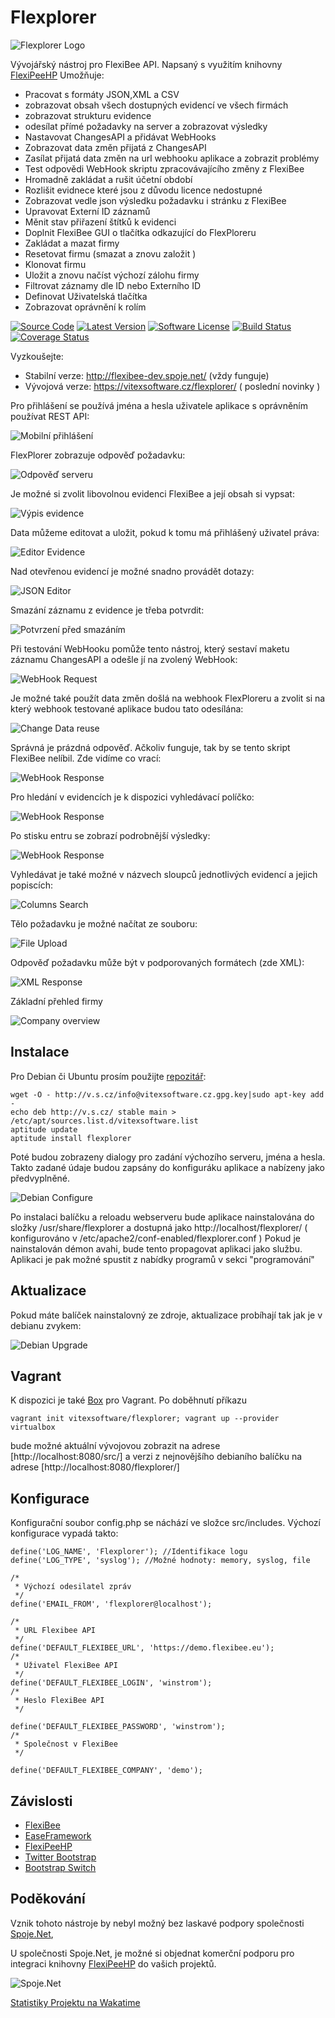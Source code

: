 Flexplorer
==========

![Flexplorer Logo](https://raw.githubusercontent.com/VitexSoftware/Flexplorer/master/src/images/flexplorer-logo.png "Project Logo")

Vývojářský nástroj pro FlexiBee API. Napsaný s využitím knihovny [FlexiPeeHP](https://github.com/Spoje-NET/FlexiPeeHP)
Umožňuje:

  * Pracovat s formáty JSON,XML a CSV
  * zobrazovat obsah všech dostupných evidencí ve všech firmách
  * zobrazovat strukturu evidence
  * odesílat přímé požadavky na server a zobrazovat výsledky
  * Nastavovat ChangesAPI a přidávat WebHooks
  * Zobrazovat data změn přijatá z ChangesAPI
  * Zasílat přijatá data změn na url webhooku aplikace a zobrazit problémy
  * Test odpovědi WebHook skriptu zpracovávajícího změny z FlexiBee
  * Hromadně zakládat a rušit účetní období
  * Rozlišit evidnece které jsou z důvodu licence nedostupné
  * Zobrazovat vedle json výsledku požadavku i stránku z FlexiBee
  * Upravovat Externí ID záznamů
  * Měnit stav přiřazení štítků k evidenci
  * Doplnit FlexiBee GUI o tlačítka odkazující do FlexPloreru
  * Zakládat a mazat firmy
  * Resetovat firmu (smazat a znovu založit )
  * Klonovat firmu
  * Uložit a znovu načíst výchozí zálohu firmy
  * Filtrovat záznamy dle ID nebo Externího ID
  * Definovat Uživatelská tlačítka
  * Zobrazovat oprávnění k rolím
  

[![Source Code](http://img.shields.io/badge/source-VitexSoftware/Flexplorer-blue.svg?style=flat-square)](https://github.com/VitexSoftware/Flexplorer)
[![Latest Version](https://img.shields.io/github/release/VitexSoftware/Flexplorer.svg?style=flat-square)](https://github.com/VitexSoftware/Flexplorer/releases)
[![Software License](https://img.shields.io/badge/license-GNU-brightgreen.svg?style=flat-square)](https://github.com/VitexSoftware/Flexplorer/blob/master/LICENSE)
[![Build Status](https://img.shields.io/travis/VitexSoftware/Flexplorer/master.svg?style=flat-square)](https://travis-ci.org/VitexSoftware/Flexplorer)
[![Coverage Status](https://img.shields.io/coveralls/VitexSoftware/Flexplorer/master.svg?style=flat-square)](https://coveralls.io/r/VitexSoftware/Flexplorer?branch=master)

Vyzkoušejte: 

  * Stabilní verze: http://flexibee-dev.spoje.net/ (vždy funguje)
  * Vývojová verze: https://vitexsoftware.cz/flexplorer/ ( poslední novinky )

Pro přihlášení se používá jména a hesla uživatele aplikace s oprávněním používat REST API:

![Mobilní přihlášení](https://raw.githubusercontent.com/VitexSoftware/Flexplorer/master/screenshots/flexplorer-mobile_login.png "Screenshot přihlášení")

FlexPlorer zobrazuje odpověď požadavku:

![Odpověď serveru](https://raw.githubusercontent.com/VitexSoftware/Flexplorer/master/screenshots/flexplorer-response_serveru.png "Screenshot odpovědi")

Je možné si zvolit libovolnou evidenci FlexiBee a její obsah si vypsat:

![Výpis evidence](https://raw.githubusercontent.com/VitexSoftware/Flexplorer/master/screenshots/flexplorer-vypis_evidence.png "Screenshot výpisu evidence")

Data můžeme editovat a uložit, pokud k tomu má přihlášený uživatel práva:

![Editor Evidence](https://raw.githubusercontent.com/VitexSoftware/Flexplorer/master/screenshots/flexplorer-editor-evidence.png "Screenshot Editoru Evidence")

Nad otevřenou evidencí je možné snadno provádět dotazy:

![JSON Editor](https://raw.githubusercontent.com/VitexSoftware/Flexplorer/master/screenshots/flexplorer-json-editor.png "Screenshot JSON Editoru")

Smazání záznamu z evidence je třeba potvrdit:

![Potvrzení před smazáním](https://raw.githubusercontent.com/VitexSoftware/Flexplorer/master/screenshots/flexplorer-potvrzeni-pred-smazanim.png "Přehledu a potvrzení před smazáním záznamu")

Při testování WebHooku pomůže tento nástroj, který sestaví maketu záznamu ChangesAPI a odešle jí na zvolený WebHook:

![WebHook Request](https://raw.githubusercontent.com/VitexSoftware/Flexplorer/master/screenshots/flexplorer-webhook-request.png "Screenshot Požadavku na webhook")

Je možné také použít data změn došlá na webhook FlexPloreru a zvolit si na který webhook testované aplikace budou tato odesílána:

![Change Data reuse](https://raw.githubusercontent.com/VitexSoftware/Flexplorer/master/screenshots/flexplorer-reuse-change-data.png "Screenshot přijatých dat změny")

Správná je prázdná odpověď. Ačkoliv funguje, tak by se tento skript FlexiBee nelíbil. Zde vidíme co vrací:

![WebHook Response](https://raw.githubusercontent.com/VitexSoftware/Flexplorer/master/screenshots/flexplorer-webhook-response.png "Screenshot Odpovědi webhooku")

Pro hledání v evidencích je k dispozici vyhledávací políčko:

![WebHook Response](https://raw.githubusercontent.com/VitexSoftware/Flexplorer/master/screenshots/flexplorer-hinter_evidence.png "Našeptávač evidencí")

Po stisku entru se zobrazí podrobnější výsledky:

![WebHook Response](https://raw.githubusercontent.com/VitexSoftware/Flexplorer/master/screenshots/flexplorer-nalezene_evidence.png "Nalezené evidence")

Vyhledávat je také možné v názvech sloupců jednotlivých evidencí a jejich popiscích:

![Columns Search](https://raw.githubusercontent.com/VitexSoftware/Flexplorer/master/screenshots/flexplorer-nalezene_sloupce.png "Nalezené sloupce")

Tělo požadavku je možné načítat ze souboru:

![File Upload](https://raw.githubusercontent.com/VitexSoftware/Flexplorer/master/screenshots/flexplorer-xml-file-upload.png "Upload Souboru")

Odpověď požadavku může být v podporovaných formátech (zde XML):

![XML Response](https://raw.githubusercontent.com/VitexSoftware/Flexplorer/master/screenshots/flexplorer-xml-response.png "XML Response")

Základní přehled firmy

![Company overview](https://raw.githubusercontent.com/VitexSoftware/Flexplorer/master/screenshots/flexplorer-company-page.png "Company Page")

Instalace
---------

Pro Debian či Ubuntu prosím použijte [repozitář](http://vitexsoftware.cz/repos.php):

    wget -O - http://v.s.cz/info@vitexsoftware.cz.gpg.key|sudo apt-key add -
    echo deb http://v.s.cz/ stable main > /etc/apt/sources.list.d/vitexsoftware.list
    aptitude update
    aptitude install flexplorer

Poté budou zobrazeny dialogy pro zadání výchozího serveru, jména a hesla.
Takto zadané údaje budou zapsány do konfiguráku aplikace a nabízeny jako 
předvyplněné.

![Debian Configure](https://raw.githubusercontent.com/VitexSoftware/Flexplorer/master/screenshots/flexplorer-debian-configure.png "Konfigurace v Debianu")

Po instalaci balíčku a reloadu webserveru bude aplikace nainstalována do složky 
/usr/share/flexplorer a dostupná jako http://localhost/flexplorer/ 
( konfigurováno v  /etc/apache2/conf-enabled/flexplorer.conf ) 
Pokud je nainstalován démon avahi, bude tento propagovat aplikaci jako službu.
Aplikaci je pak možné spustit z nabídky programů v sekci "programování"

Aktualizace
-----------

Pokud máte balíček nainstalovný ze zdroje, aktualizace probíhají tak jak je v debianu zvykem: 

![Debian Upgrade](https://raw.githubusercontent.com/VitexSoftware/Flexplorer/master/screenshots/flexplorer-debian-upgrade.png "Aktualizace balíčku")


Vagrant
-------
K dispozici je také [Box](https://atlas.hashicorp.com/vitexsoftware/boxes/flexplorer) pro Vagrant. Po doběhnutí příkazu

    vagrant init vitexsoftware/flexplorer; vagrant up --provider virtualbox

bude možné aktuální vývojovou zobrazit na adrese [http://localhost:8080/src/]
a verzi z nejnovějšího debianího balíčku na adrese [http://localhost:8080/flexplorer/]




Konfigurace
-----------

Konfigurační soubor config.php se náchází ve složce src/includes. Výchozí konfigurace vypadá takto:

    define('LOG_NAME', 'Flexplorer'); //Identifikace logu
    define('LOG_TYPE', 'syslog'); //Možné hodnoty: memory, syslog, file

    /*
     * Výchozí odesilatel zpráv
     */
    define('EMAIL_FROM', 'flexplorer@localhost');

    /*
     * URL Flexibee API
     */
    define('DEFAULT_FLEXIBEE_URL', 'https://demo.flexibee.eu');
    /*
     * Uživatel FlexiBee API
     */
    define('DEFAULT_FLEXIBEE_LOGIN', 'winstrom');
    /*
     * Heslo FlexiBee API
     */

    define('DEFAULT_FLEXIBEE_PASSWORD', 'winstrom');
    /*
     * Společnost v FlexiBee
     */

    define('DEFAULT_FLEXIBEE_COMPANY', 'demo');



Závislosti
----------
 
 * [FlexiBee](https://www.flexibee.eu/)
 * [EaseFramework](https://github.com/VitexSoftware/EaseFramework)
 * [FlexiPeeHP](https://github.com/Spoje-NET/FlexiPeeHP)
 * [Twitter Bootstrap](http://getbootstrap.com/)
 * [Bootstrap Switch](http://www.bootstrap-switch.org/)

Poděkování
----------

Vznik tohoto nástroje by nebyl možný bez laskavé podpory společnosti [Spoje.Net](http://www.spoje.net), 

U společnosti Spoje.Net, je možné si objednat komerční podporu pro integraci
knihovny [FlexiPeeHP](https://github.com/Spoje-NET/FlexiPeeHP) do vašich projektů. 

![Spoje.Net](https://github.com/Spoje-NET/FlexiPeeHP/raw/master/spoje-net_logo.gif "Spoje.Net")

[Statistiky Projektu na Wakatime](https://wakatime.com/@5abba9ca-813e-43ac-9b5f-b1cfdf3dc1c7/projects/wvloiziluw)


